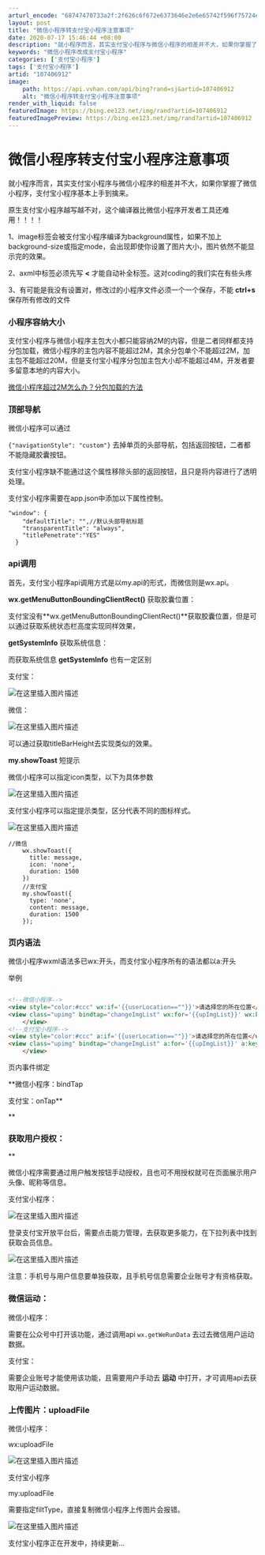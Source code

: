 ```yaml
---
arturl_encode: "68747470733a2f:2f626c6f672e6373646e2e6e65742f596f75724e696b65652f:61727469636c652f64657461696c732f313037343036393132"
layout: post
title: "微信小程序转支付宝小程序注意事项"
date: 2020-07-17 15:46:44 +08:00
description: "就小程序而言，其实支付宝小程序与微信小程序的相差并不大，如果你掌握了微信小程序，支付宝小程序基本上手"
keywords: "微信小程序改成支付宝小程序"
categories: ['支付宝小程序']
tags: ['支付宝小程序']
artid: "107406912"
image:
    path: https://api.vvhan.com/api/bing?rand=sj&artid=107406912
    alt: "微信小程序转支付宝小程序注意事项"
render_with_liquid: false
featuredImage: https://bing.ee123.net/img/rand?artid=107406912
featuredImagePreview: https://bing.ee123.net/img/rand?artid=107406912
---
```


# 微信小程序转支付宝小程序注意事项

就小程序而言，其实支付宝小程序与微信小程序的相差并不大，如果你掌握了微信小程序，支付宝小程序基本上手到擒来。
  
原生支付宝小程序越写越不对，这个编译器比微信小程序开发者工具还难用！！！！

1、image标签会被支付宝小程序编译为background属性，如果不加上background-size或指定mode，会出现即使你设置了图片大小，图片依然不能显示完的效果。

2、axml中标签必须先写
**<**
才能自动补全标签。这对coding的我们实在有些头疼

3、有可能是我没有设置对，修改过的小程序文件必须一个一个保存，不能
**ctrl+s**
保存所有修改的文件

### 小程序容纳大小

支付宝小程序与微信小程序主包大小都只能容纳2M的内容，但是二者同样都支持分包加载，微信小程序的主包内容不能超过2M，其余分包单个不能超过2M，加主包不能超过20M，但是支付宝小程序分包加主包大小却不能超过4M，开发者要多留意本地的内容大小。
  
[微信小程序超过2M怎么办？分包加载的方法](https://blog.csdn.net/YourNikee/article/details/103695854)

### 顶部导航

微信小程序可以通过
  
`{"navigationStyle": "custom"}`
去掉单页的头部导航，包括返回按钮，二者都不能隐藏胶囊按钮。
  
支付宝小程序缺不能通过这个属性移除头部的返回按钮，且只是将内容进行了透明处理。
  
支付宝小程序需要在app.json中添加以下属性控制。

```clike
"window": {
    "defaultTitle": "",//默认头部导航标题
    "transparentTitle": "always", 
    "titlePenetrate":"YES"
  }

```

### api调用

首先，支付宝小程序api调用方式是以my.api的形式，而微信则是wx.api。

**wx.getMenuButtonBoundingClientRect()**
获取胶囊位置：
  
支付宝没有**wx.getMenuButtonBoundingClientRect()**获取胶囊位置，但是可以通过获取系统状态栏高度实现同样效果，

**getSystemInfo**
获取系统信息：
  
而获取系统信息
**getSystemInfo**
也有一定区别
  
支付宝：
  
![在这里插入图片描述](https://i-blog.csdnimg.cn/blog_migrate/1d39ff22659400b2ee6c6cc8055cfc4c.png)
  
微信：
  
![在这里插入图片描述](https://i-blog.csdnimg.cn/blog_migrate/c1de7044747f00ff11e5472ef03d434a.png)
  
可以通过获取titleBarHeight去实现类似的效果。

**my.showToast**
短提示
  
微信小程序可以指定icon类型，以下为具体参数
  
![在这里插入图片描述](https://i-blog.csdnimg.cn/blog_migrate/8ab59fc14a4d91041a8063f6e3810105.png)
  
支付宝小程序可以指定提示类型，区分代表不同的图标样式。
  
![在这里插入图片描述](https://i-blog.csdnimg.cn/blog_migrate/b6efe05f12a441317d163227f48c69eb.png)

```clike
//微信
	wx.showToast({
      title: message,
      icon: 'none',
      duration: 1500
    })
    //支付宝
    my.showToast({
      type: 'none',
      content: message,
      duration: 1500
    });

```

### 页内语法

微信小程序wxml语法多已wx:开头，而支付宝小程序所有的语法都以a:开头
  
举例

```html

<!--微信小程序-->
<view style="color:#ccc" wx:if='{{userLocation==""}}'>请选择您的所在位置</view>
<view class="upimg" bindtap="changeImgList" wx:for='{{upImgList}}' wx:key='index' style="border:none" data-index='{{index}}'>
    </view>
<!--支付宝小程序-->
<view style="color:#ccc" a:if='{{userLocation==""}}'>请选择您的所在位置</view>
<view class="upimg" bindtap="changeImgList" a:for='{{upImgList}}' a:key='index' style="border:none" data-index='{{index}}'>
    </view>

```

页内事件绑定
  
**微信小程序：bindTap
  
支付宝：onTap**

**

### 获取用户授权：

**
  
微信小程序需要通过用户触发按钮手动授权，且也可不用授权就可在页面展示用户头像、昵称等信息。
  
支付宝小程序：
  
![在这里插入图片描述](https://i-blog.csdnimg.cn/blog_migrate/528e5c3d82d0f9ac0bc66420cd5e52bb.png)
  
登录支付宝开放平台后，需要点击能力管理，去获取更多能力，在下拉列表中找到获取会员信息。
  
![在这里插入图片描述](https://i-blog.csdnimg.cn/blog_migrate/bf3227e2f95a67e94dcf551bdf9d35e9.png)
  
注意：手机号与用户信息要单独获取，且手机号信息需要企业账号才有资格获取。

### **微信运动：**

微信小程序：
  
需要在公众号中打开该功能，通过调用api
`wx.getWeRunData`
去过去微信用户运动数据。
  
支付宝：
  
需要企业账号才能使用该功能，且需要用户手动去
**运动**
中打开，才可调用api去获取用户运动数据。

### 上传图片：uploadFile

微信小程序：
  
wx:uploadFile
  
![在这里插入图片描述](https://i-blog.csdnimg.cn/blog_migrate/ac417427e66cf9dee19a49428937817d.png)

支付宝小程序
  
my:uploadFile
  
需要指定filtType，直接复制微信小程序上传图片会报错。
  
![在这里插入图片描述](https://i-blog.csdnimg.cn/blog_migrate/182b1a9acc171246d146f6f30419dc4e.png)

支付宝小程序正在开发中，持续更新…